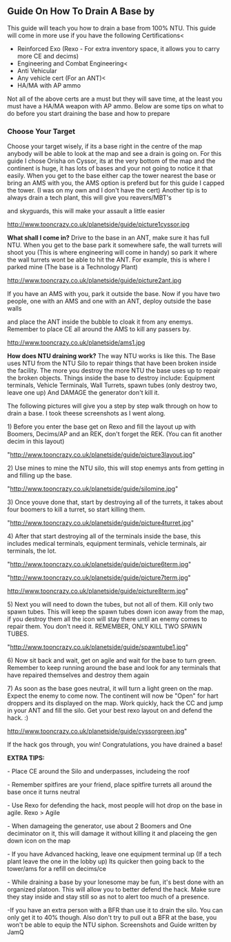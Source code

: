 ## Guide On How To Drain A Base by

This guide will teach you how to drain a base from 100% NTU. This guide will
come in more use if you have the following Certifications\<

- Reinforced Exo (Rexo - For extra inventory space, it allows you to carry more
  CE and decims)
- Engineering and Combat Engineering\<
- Anti Vehicular
- Any vehicle cert (For an ANT)\<
- HA/MA with AP ammo

Not all of the above certs are a must but they will save time, at the least you
must have a HA/MA weapon with AP ammo. Below are some tips on what to do before
you start draining the base and how to prepare

### Choose Your Target

Choose your target wisely, if its a base right in the centre of the map anybody
will be able to look at the map and see a drain is going on. For this guide I
chose Orisha on Cyssor, its at the very bottom of the map and the continent is
huge, it has lots of bases and your not going to notice it that easily. When you
get to the base either cap the tower nearest the base or bring an AMS with you,
the AMS option is preferd but for this guide I capped the tower. (I was on my
own and I don't have the cert) Another tip is to always drain a tech plant, this
will give you reavers/MBT's

</DIV>
<DIV>

and skyguards, this will make your assault a little easier

</DIV>
<DIV>
</DIV>
<DIV>

<http://www.tooncrazy.co.uk/planetside/guide/picture1cyssor.jpg>

</DIV>
<DIV>

<STRONG>What shall I come in?</STRONG> Drive to the base in an ANT, make sure it
has full NTU. When you get to the base park it somewhere safe, the wall turrets
will shoot you (This is where engineering will come in handy) so park it where
the wall turrets wont be able to hit the ANT. For example, this is where I
parked mine (The base is a Technology Plant)

</DIV>
<DIV>
</DIV>
<DIV>

<http://www.tooncrazy.co.uk/planetside/guide/picture2ant.jpg>

</DIV>
<DIV>
</DIV>
<DIV>

If you have an AMS with you, park it outside the base. Now if you have two
people, one with an AMS and one with an ANT, deploy outside the base walls

</DIV>
<DIV>

and place the ANT inside the bubble to cloak it from any enemys. Remember to
place CE all around the AMS to kill any passers by.

</DIV>
<DIV>
</DIV>
<DIV>

<http://www.tooncrazy.co.uk/planetside/ams1.jpg>

</DIV>
<DIV>
</DIV>
<DIV>

<STRONG>How does NTU draining work?</STRONG> The way NTU works is like this. The
Base uses NTU from the NTU Silo to repair things that have been broken inside
the facility. The more you destroy the more NTU the base uses up to repair the
broken objects. Things inside the base to destroy include: Equipment terminals,
Vehicle Terminals, Wall Turrets, spawn tubes (only destroy two, leave one up)
And DAMAGE the generator don't kill it.

</DIV>
<DIV>
</DIV>
<DIV>
</DIV>
<DIV>

The following pictures will give you a step by step walk through on how to drain
a base. I took theese screenshots as I went along.

</DIV>
<DIV>
</DIV>
<DIV>

1\) Before you enter the base get on Rexo and fill the layout up with Boomers,
Decims/AP and an REK, don't forget the REK. (You can fit another decim in this
layout)

</DIV>
<DIV>
</DIV>
<DIV>

"<http://www.tooncrazy.co.uk/planetside/guide/picture3layout.jpg>"

</DIV>
<DIV>
</DIV>
<DIV>

2\) Use mines to mine the NTU silo, this will stop enemys ants from getting in
and filling up the base.

</DIV>
<DIV>
</DIV>
<DIV>

"<http://www.tooncrazy.co.uk/planetside/guide/silomine.jpg>"

</DIV>
<DIV>
</DIV>
<DIV>

3\) Once youve done that, start by destroying all of the turrets, it takes about
four boomers to kill a turret, so start killing them.

</DIV>
<DIV>
</DIV>
<DIV>

"<http://www.tooncrazy.co.uk/planetside/guide/picture4turret.jpg>"

</DIV>
<DIV>
</DIV>
<DIV>

4\) After that start destroying all of the terminals inside the base, this
includes medical terminals, equipment terminals, vehicle terminals, air
terminals, the lot.

</DIV>
<DIV>
</DIV>
<DIV>

"<http://www.tooncrazy.co.uk/planetside/guide/picture6term.jpg>"

</DIV>
<DIV>
</DIV>
<DIV>

"<http://www.tooncrazy.co.uk/planetside/guide/picture7term.jpg>"

</DIV>
<DIV>
</DIV>
<DIV>

<http://www.tooncrazy.co.uk/planetside/guide/picture8term.jpg>"

</DIV>
<DIV>
</DIV>
<DIV>

5\) Next you will need to down the tubes, but not all of them. Kill only two
spawn tubes. This will keep the spawn tubes down icon away from the map, if you
destroy them all the icon will stay there until an enemy comes to repair them.
You don't need it. REMEMBER, ONLY KILL TWO SPAWN TUBES.

</DIV>
<DIV>
</DIV>
<DIV>

"<http://www.tooncrazy.co.uk/planetside/guide/spawntube1.jpg>"

</DIV>
<DIV>
</DIV>
<DIV>

6\) Now sit back and wait, get on agile and wait for the base to turn green.
Remember to keep running around the base and look for any terminals that have
repaired themselves and destroy them again

</DIV>
<DIV>
</DIV>
<DIV>
</DIV>
<DIV>

7\) As soon as the base goes neutral, it will turn a light green on the map.
Expect the enemy to come now. The continent will now be "Open" for hart droppers
and its displayed on the map. Work quickly, hack the CC and jump in your ANT and
fill the silo. Get your best rexo layout on and defend the hack. :)

</DIV>
<DIV>

<http://www.tooncrazy.co.uk/planetside/guide/cyssorgreen.jpg>"

If the hack gos through, you win! Congratulations, you have drained a base!

</DIV>
<DIV>
</DIV>
<DIV>

<STRONG>EXTRA TIPS:</STRONG>

</DIV>
<DIV>

\- Place CE around the Silo and underpasses, includeing the roof

</DIV>
<DIV>

\- Remember spitfires are your friend, place spitfire turrets all around the
base once it turns neutral

</DIV>
<DIV>

\- Use Rexo for defending the hack, most people will hot drop on the base in
agile. Rexo \> Agile

</DIV>
<DIV>

\- When damageing the generator, use about 2 Boomers and One deciminator on it,
this will damage it without killing it and placeing the gen down icon on the map

</DIV>
<DIV>

\- If you have Advanced hacking, leave one equipment terminal up (If a tech
plant leave the one in the lobby up) Its quicker then going back to the
tower/ams for a refill on decims/ce

</DIV>
<DIV>
</DIV>
<DIV>

\- While draining a base by your lonesome may be fun, it's best done with an
organized platoon. This will allow you to better defend the hack. Make sure they
stay inside and stay still so as not to alert too much of a presence.

</DIV>
<DIV>

-If you have an extra person with a BFR than use it to drain the silo. You can
only get it to 40% though. Also don't try to pull out a BFR at the base, you
won't be able to equip the NTU siphon. Screenshots and Guide written by JamQ

</DIV>
<DIV>
</DIV>

<!--[Category:Strategy](Category:Strategy.md)-->
